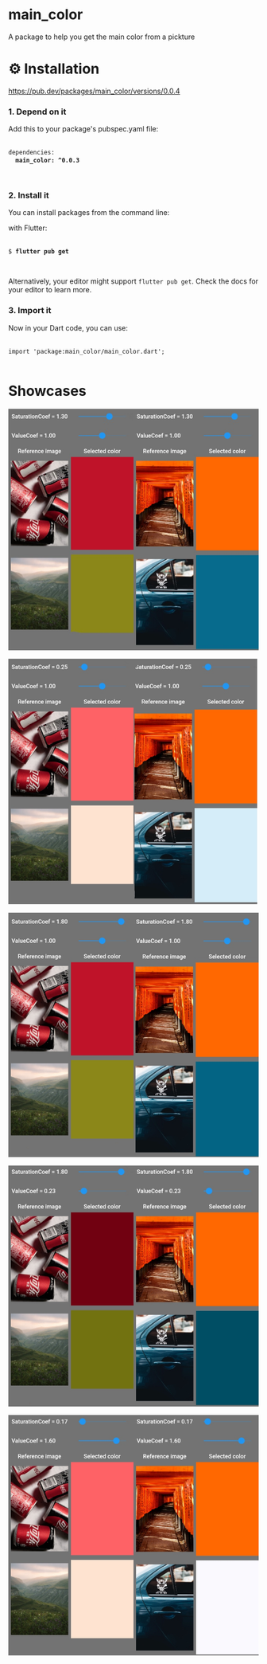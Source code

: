 # main_color

A package to help you get the main color from a pickture

# ⚙️ Installation

https://pub.dev/packages/main_color/versions/0.0.4

<h3>1. Depend on it</h3>
<p>Add this to your package's pubspec.yaml file:</p>
<pre><code class="language-yaml">
dependencies:
  <strong>main_color: ^0.0.3</strong>

</code></pre>

<h3>2. Install it</h3>
<p>You can install packages from the command line:</p>
  <p>with Flutter:</p>
  <pre><code class="language-shell">
$ <strong>flutter pub get</strong>

</code></pre>

<p>Alternatively, your editor might support <code>flutter pub get</code>.
  Check the docs for your editor to learn more.</p>
  <h3>3. Import it</h3>
  <p>Now in your Dart code, you can use:
  </p>
  <pre><code class="language-dart">
import 'package:main_color/main_color.dart';
  </code></pre>

# Showcases

![Default values](https://github.com/hbock-42/main_color/blob/master/media/1.jpg)

![Other values](https://github.com/hbock-42/main_color/blob/master/media/2.jpg)

![Other values](https://github.com/hbock-42/main_color/blob/master/media/3.jpg)

![Other values](https://github.com/hbock-42/main_color/blob/master/media/4.jpg)

![Other values](https://github.com/hbock-42/main_color/blob/master/media/5.jpg)
